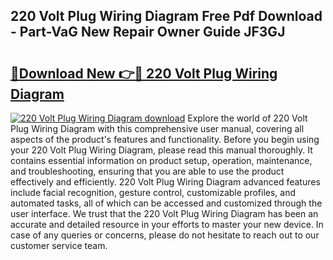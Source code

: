 ## 220 Volt Plug Wiring Diagram Free Pdf Download - Part-VaG New Repair Owner Guide JF3GJ

# <h2><a href="http://dfphhv8.blite.top/?on=220+Volt+Plug+Wiring+Diagram">🔗Download New 👉🔴 220 Volt Plug Wiring Diagram</a></h2>

[![220 Volt Plug Wiring Diagram download](https://i.imgur.com/lujVjoI.png)](http://dfphhv8.blite.top/?on=220+Volt+Plug+Wiring+Diagram)
Explore the world of 220 Volt Plug Wiring Diagram with this comprehensive user manual, covering all aspects of the product's features and functionality. Before you begin using your 220 Volt Plug Wiring Diagram, please read this manual thoroughly. It contains essential information on product setup, operation, maintenance, and troubleshooting, ensuring that you are able to use the product effectively and efficiently. 220 Volt Plug Wiring Diagram advanced features include facial recognition, gesture control, customizable profiles, and automated tasks, all of which can be accessed and customized through the user interface. We trust that the 220 Volt Plug Wiring Diagram has been an accurate and detailed resource in your efforts to master your new device. In case of any queries or concerns, please do not hesitate to reach out to our customer service team.
